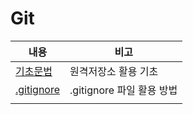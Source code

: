 # Git

| 내용                          | 비고                      |
| ----------------------------- | ------------------------- |
| [기초문법](./git.md)          | 원격저장소 활용 기초      |
| [.gitignore](./.gitignore.md) | .gitignore 파일 활용 방법 |
|                               |                           |

